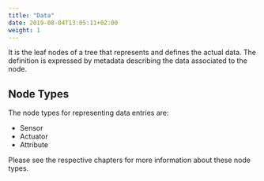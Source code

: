 ```yaml
---
title: "Data"
date: 2019-08-04T13:05:11+02:00
weight: 1
---
```


It is the leaf nodes of a tree that represents and defines the actual data.
The definition is expressed by metadata describing the data associated to the node.

## Node Types

The node types for representing data entries are:
- Sensor
- Actuator
- Attribute

Please see the respective chapters for more information about these node types.
